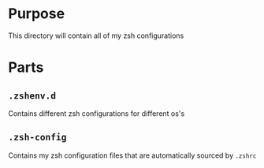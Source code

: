 # Purpose

This directory will contain all of my zsh configurations

# Parts

## `.zshenv.d` 

Contains different zsh configurations for different os's

## `.zsh-config`

Contains my zsh configuration files that are automatically sourced by `.zshrc`
